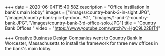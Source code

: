 +++
date = 2020-06-04T15:40:58Z
description = "Office instillation in bank's main lobby"
images = ["/images/country-bank-3-in-sight.JPG", "/images/country-bank-pic-by-door.JPG", "/images/1-and-2-country-bank.JPG", "/images/country-bank-3rd-office-solo.JPG"]
title = "Country Bank Offices "
video = "https://www.youtube.com/watch?v=HgC9L22BIT4"

+++
Creative Business Design Companies went to Country Bank in Worcester, Massachusetts to install the framework for three new offices in the bank's main lobby.